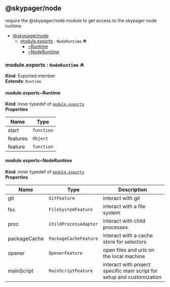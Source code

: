 <a name="module_@skypager/node"></a>

## @skypager/node
require the @skypager/node module to get access to the skypager node runtime


* [@skypager/node](#module_@skypager/node)
    * [module.exports](#exp_module_@skypager/node--module.exports) : <code>NodeRuntime</code> ⏏
        * [~Runtime](#module_@skypager/node--module.exports..Runtime)
        * [~NodeRuntime](#module_@skypager/node--module.exports..NodeRuntime)

<a name="exp_module_@skypager/node--module.exports"></a>

### module.exports : <code>NodeRuntime</code> ⏏
**Kind**: Exported member  
**Extends**: <code>Runtime</code>  
<a name="module_@skypager/node--module.exports..Runtime"></a>

#### module.exports~Runtime
**Kind**: inner typedef of [<code>module.exports</code>](#exp_module_@skypager/node--module.exports)  
**Properties**

| Name | Type |
| --- | --- |
| start | <code>function</code> | 
| features | <code>Object</code> | 
| feature | <code>function</code> | 

<a name="module_@skypager/node--module.exports..NodeRuntime"></a>

#### module.exports~NodeRuntime
**Kind**: inner typedef of [<code>module.exports</code>](#exp_module_@skypager/node--module.exports)  
**Properties**

| Name | Type | Description |
| --- | --- | --- |
| git | <code>GitFeature</code> | interact with git |
| fsx | <code>FileSystemFeature</code> | interact with a file system |
| proc | <code>ChildProcessAdapter</code> | interact with child processes |
| packageCache | <code>PackageCacheFeature</code> | interact with a cache store for selectors |
| opener | <code>OpenerFeature</code> | open files and urls on the local machine |
| mainScript | <code>MainScriptFeature</code> | interact with project specific main script for setup and customization |